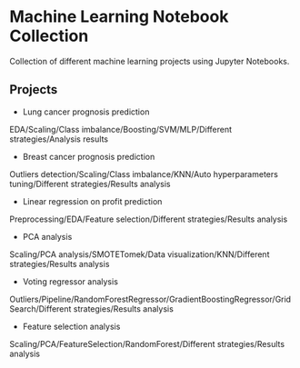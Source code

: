 # Machine Learning Notebook Collection

Collection of different machine learning projects using Jupyter Notebooks.

## Projects

- Lung cancer prognosis prediction 

EDA/Scaling/Class imbalance/Boosting/SVM/MLP/Different strategies/Analysis results

- Breast cancer prognosis prediction

Outliers detection/Scaling/Class imbalance/KNN/Auto hyperparameters tuning/Different strategies/Results analysis 

- Linear regression on profit prediction

Preprocessing/EDA/Feature selection/Different strategies/Results analysis 

- PCA analysis

Scaling/PCA analysis/SMOTETomek/Data visualization/KNN/Different strategies/Results analysis

- Voting regressor analysis

Outliers/Pipeline/RandomForestRegressor/GradientBoostingRegressor/GridSearch/Different strategies/Results analysis 

- Feature selection analysis

Scaling/PCA/FeatureSelection/RandomForest/Different strategies/Results analysis


